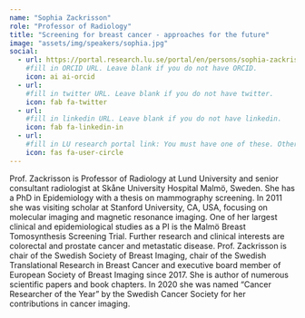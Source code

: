 ```yaml
---
name: "Sophia Zackrisson"
role: "Professor of Radiology"
title: "Screening for breast cancer - approaches for the future"
image: "assets/img/speakers/sophia.jpg"
social:
  - url: https://portal.research.lu.se/portal/en/persons/sophia-zackrisson(53170e8b-279b-4e6a-8f63-0212cfb27797).html
    #fill in ORCID URL. Leave blank if you do not have ORCID.
    icon: ai ai-orcid
  - url:
    #fill in twitter URL. Leave blank if you do not have twitter.
    icon: fab fa-twitter
  - url:
    #fill in linkedin URL. Leave blank if you do not have linkedin.
    icon: fab fa-linkedin-in
  - url:
    #fill in LU research portal link: You must have one of these. Otherwise, leave blank.
    icon: fas fa-user-circle
---
```


Prof. Zackrisson is Professor of Radiology at Lund University and senior consultant radiologist at Skåne University Hospital Malmö, Sweden. She has a PhD in Epidemiology with a thesis on mammography screening. In 2011 she was visiting scholar at Stanford University, CA, USA, focusing on molecular imaging and magnetic resonance imaging. One of her largest clinical and epidemiological studies as a PI is the Malmö Breast Tomosynthesis Screening Trial. Further research and clinical interests are colorectal and prostate cancer and metastatic disease. Prof. Zackrisson is chair of the Swedish Society of Breast Imaging, chair of the Swedish Translational Research in Breast Cancer and executive board member of European Society of Breast Imaging since 2017. She is author of numerous scientific papers and book chapters. In 2020 she was named “Cancer Researcher of the Year” by the Swedish Cancer Society for her contributions in cancer imaging.
